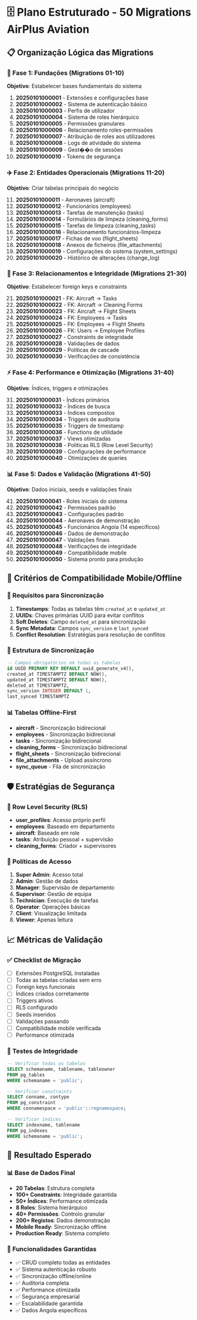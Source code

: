 # 🗄️ Plano Estruturado - 50 Migrations AirPlus Aviation

## 📋 Organização Lógica das Migrations

### 🎯 Fase 1: Fundações (Migrations 01-10)
**Objetivo**: Estabelecer bases fundamentais do sistema

1. **20250101000001** - Extensões e configurações base
2. **20250101000002** - Sistema de autenticação básico
3. **20250101000003** - Perfis de utilizador
4. **20250101000004** - Sistema de roles hierárquico
5. **20250101000005** - Permissões granulares
6. **20250101000006** - Relacionamento roles-permissões
7. **20250101000007** - Atribuição de roles aos utilizadores
8. **20250101000008** - Logs de atividade do sistema
9. **20250101000009** - Gest��o de sessões
10. **20250101000010** - Tokens de segurança

### ✈️ Fase 2: Entidades Operacionais (Migrations 11-20)
**Objetivo**: Criar tabelas principais do negócio

11. **20250101000011** - Aeronaves (aircraft)
12. **20250101000012** - Funcionários (employees)
13. **20250101000013** - Tarefas de manutenção (tasks)
14. **20250101000014** - Formulários de limpeza (cleaning_forms)
15. **20250101000015** - Tarefas de limpeza (cleaning_tasks)
16. **20250101000016** - Relacionamento funcionários-limpeza
17. **20250101000017** - Fichas de voo (flight_sheets)
18. **20250101000018** - Anexos de ficheiros (file_attachments)
19. **20250101000019** - Configurações do sistema (system_settings)
20. **20250101000020** - Histórico de alterações (change_log)

### 🔗 Fase 3: Relacionamentos e Integridade (Migrations 21-30)
**Objetivo**: Estabelecer foreign keys e constraints

21. **20250101000021** - FK: Aircraft → Tasks
22. **20250101000022** - FK: Aircraft → Cleaning Forms
23. **20250101000023** - FK: Aircraft → Flight Sheets
24. **20250101000024** - FK: Employees → Tasks
25. **20250101000025** - FK: Employees → Flight Sheets
26. **20250101000026** - FK: Users → Employee Profiles
27. **20250101000027** - Constraints de integridade
28. **20250101000028** - Validações de dados
29. **20250101000029** - Políticas de cascade
30. **20250101000030** - Verificações de consistência

### ⚡ Fase 4: Performance e Otimização (Migrations 31-40)
**Objetivo**: Índices, triggers e otimizações

31. **20250101000031** - Índices primários
32. **20250101000032** - Índices de busca
33. **20250101000033** - Índices compostos
34. **20250101000034** - Triggers de auditoria
35. **20250101000035** - Triggers de timestamp
36. **20250101000036** - Functions de utilidade
37. **20250101000037** - Views otimizadas
38. **20250101000038** - Políticas RLS (Row Level Security)
39. **20250101000039** - Configurações de performance
40. **20250101000040** - Otimizações de queries

### 📊 Fase 5: Dados e Validação (Migrations 41-50)
**Objetivo**: Dados iniciais, seeds e validações finais

41. **20250101000041** - Roles iniciais do sistema
42. **20250101000042** - Permissões padrão
43. **20250101000043** - Configurações padrão
44. **20250101000044** - Aeronaves de demonstração
45. **20250101000045** - Funcionários Angola (14 específicos)
46. **20250101000046** - Dados de demonstração
47. **20250101000047** - Validações finais
48. **20250101000048** - Verificações de integridade
49. **20250101000049** - Compatibilidade mobile
50. **20250101000050** - Sistema pronto para produção

## 🎯 Critérios de Compatibilidade Mobile/Offline

### 📱 Requisitos para Sincronização
1. **Timestamps**: Todas as tabelas têm `created_at` e `updated_at`
2. **UUIDs**: Chaves primárias UUID para evitar conflitos
3. **Soft Deletes**: Campo `deleted_at` para sincronização
4. **Sync Metadata**: Campos `sync_version` e `last_synced`
5. **Conflict Resolution**: Estratégias para resolução de conflitos

### 🔄 Estrutura de Sincronização
```sql
-- Campos obrigatórios em todas as tabelas
id UUID PRIMARY KEY DEFAULT uuid_generate_v4(),
created_at TIMESTAMPTZ DEFAULT NOW(),
updated_at TIMESTAMPTZ DEFAULT NOW(),
deleted_at TIMESTAMPTZ,
sync_version INTEGER DEFAULT 1,
last_synced TIMESTAMPTZ
```

### 📊 Tabelas Offline-First
- **aircraft** - Sincronização bidirecional
- **employees** - Sincronização bidirecional  
- **tasks** - Sincronização bidirecional
- **cleaning_forms** - Sincronização bidirecional
- **flight_sheets** - Sincronização bidirecional
- **file_attachments** - Upload assíncrono
- **sync_queue** - Fila de sincronização

## 🛡️ Estratégias de Segurança

### 🔐 Row Level Security (RLS)
- **user_profiles**: Acesso próprio perfil
- **employees**: Baseado em departamento
- **aircraft**: Baseado em role
- **tasks**: Atribuição pessoal + supervisão
- **cleaning_forms**: Criador + supervisores

### 🔑 Políticas de Acesso
1. **Super Admin**: Acesso total
2. **Admin**: Gestão de dados
3. **Manager**: Supervisão de departamento
4. **Supervisor**: Gestão de equipa
5. **Technician**: Execução de tarefas
6. **Operator**: Operações básicas
7. **Client**: Visualização limitada
8. **Viewer**: Apenas leitura

## 📈 Métricas de Validação

### ✅ Checklist de Migração
- [ ] Extensões PostgreSQL instaladas
- [ ] Todas as tabelas criadas sem erro
- [ ] Foreign keys funcionais
- [ ] Índices criados corretamente
- [ ] Triggers ativos
- [ ] RLS configurado
- [ ] Seeds inseridos
- [ ] Validações passando
- [ ] Compatibilidade mobile verificada
- [ ] Performance otimizada

### 🧪 Testes de Integridade
```sql
-- Verificar todas as tabelas
SELECT schemaname, tablename, tableowner 
FROM pg_tables 
WHERE schemaname = 'public';

-- Verificar constraints
SELECT conname, contype 
FROM pg_constraint 
WHERE connamespace = 'public'::regnamespace;

-- Verificar índices
SELECT indexname, tablename 
FROM pg_indexes 
WHERE schemaname = 'public';
```

## 🎯 Resultado Esperado

### 📊 Base de Dados Final
- **20 Tabelas**: Estrutura completa
- **100+ Constraints**: Integridade garantida
- **50+ Índices**: Performance otimizada
- **8 Roles**: Sistema hierárquico
- **40+ Permissões**: Controlo granular
- **200+ Registos**: Dados demonstração
- **Mobile Ready**: Sincronização offline
- **Production Ready**: Sistema completo

### 🔄 Funcionalidades Garantidas
- ✅ CRUD completo todas as entidades
- ✅ Sistema autenticação robusto
- ✅ Sincronização offline/online
- ✅ Auditoria completa
- ✅ Performance otimizada
- ✅ Segurança empresarial
- ✅ Escalabilidade garantida
- ✅ Dados Angola específicos
